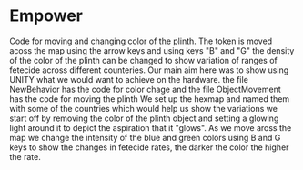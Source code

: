 # Empower


Code for moving and changing color of the plinth.
The token is moved acoss the map using the arrow keys and using keys "B" and "G" the density of the color of the plinth can be changed to show variation of ranges of fetecide across different counteries.
Our main aim here was to show using UNITY what we would want to achieve on the hardware.
the file NewBehavior has the code for color chage and
the file ObjectMovement has the code for moving the plinth
We set up the hexmap and named them with some of the countries which would help us show the variations 
we start off by removing the color of the plinth object and setting a glowing light around it to depict the aspiration that it "glows". As we move aross the map we change the intensity of the blue and green colors using B and G keys to show the changes in fetecide rates, the darker the color the higher the rate.
